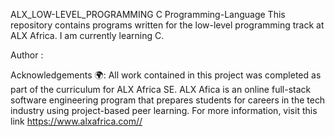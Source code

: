 ALX_LOW-LEVEL_PROGRAMMING
C Programming-Language
This repository contains programs written for the low-level programming track at ALX Africa. I am currently learning C.

Author :  <EnwonoEdo>

Acknowledgements 🌍:
All work contained in this project was completed as part of the curriculum for ALX Africa SE. ALX Afica is an online full-stack software engineering program that prepares students for careers in the tech industry using project-based peer learning. For more information, visit this link https://www.alxafrica.com//
